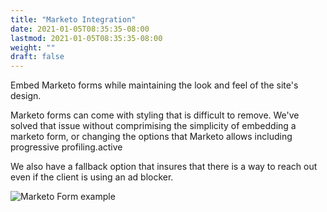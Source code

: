 ```yaml
---
title: "Marketo Integration"
date: 2021-01-05T08:35:35-08:00
lastmod: 2021-01-05T08:35:35-08:00
weight: ""
draft: false
---
```


Embed Marketo forms while maintaining the look and feel of the site's design.

Marketo forms can come with styling that is difficult to remove. We've solved that issue without comprimising the simplicity of embedding a marketo form, or changing the options that Marketo allows including progressive profiling.active

We also have a fallback option that insures that there is a way to reach out even if the client is using an ad blocker.

![Marketo Form example](../clumio-marketo-example.png)